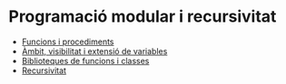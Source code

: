 # Programació modular i recursivitat

* [Funcions i procediments](uf2nf1a01.md)
* [Àmbit, visibilitat i extensió de variables](uf2nf1a02.md)
* [Biblioteques de funcions i classes](uf2nf1a03.md)
* [Recursivitat](uf2nf1a04.md)
